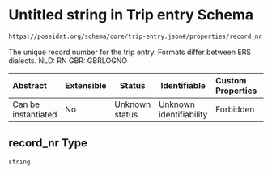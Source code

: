# Untitled string in Trip entry Schema

```txt
https://poseidat.org/schema/core/trip-entry.json#/properties/record_nr
```

The unique record number for the trip entry. Formats differ between ERS dialects. NLD: RN GBR: GBRLOGNO


| Abstract            | Extensible | Status         | Identifiable            | Custom Properties | Additional Properties | Access Restrictions | Defined In                                                               |
| :------------------ | ---------- | -------------- | ----------------------- | :---------------- | --------------------- | ------------------- | ------------------------------------------------------------------------ |
| Can be instantiated | No         | Unknown status | Unknown identifiability | Forbidden         | Allowed               | none                | [trip-entry.json\*](schemas/core/trip-entry.json "open original schema") |

## record_nr Type

`string`
